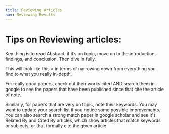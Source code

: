 ```yaml
---
title: Reviewing Articles
nav: Reviewing Results
---
```

# Tips on Reviewing articles:

Key thing is to read Abstract, if it’s on topic, move on to the introduction, findings, and conclusion. Then dive in fully. 

This will look like this > in terms of narrowing down from everything you find to what you really in-depth. 

For really good papers, check out their works cited AND search them in google to see the papers that have been published since that cite the article of note. 

Similarly, for papers that are very on topic, note their keywords. You may want to update your search list if you notice some possible improvements. You can also search a strong match paper in google scholar and see it's Related By and Cited By articles, which show articles that match keywords or subjects, or that formally cite the given article.  

